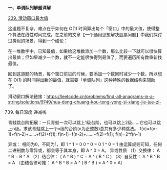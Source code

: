 **一、单调队列解题详解**

[239. 滑动窗口最大值](https://leetcode.cn/problems/sliding-window-maximum/)

这道题不复杂，难点在于如何在 O(1) 时间算出每个「窗口」中的最大值，使得整个算法在线性时间完成。在之前的文章【一个通用思想解决股票问题】中我们探讨过类似的场景，得到一个结论：

在一堆数字中，已知最值，如果给这堆数添加一个数，那么比较一下就可以很快算出最值；但如果减少一个数，就不一定能很快得到最值了，而要遍历所有数重新找最值。

回到这道题的场景，每个窗口前进的时候，要添加一个数同时减少一个数，所以想在 O(1) 的时间得出新的最值，就需要「单调队列」这种特殊的数据结构来辅助了。

滑动窗口解法链接：https://leetcode.cn/problems/find-all-anagrams-in-a-string/solutions/9749/hua-dong-chuang-kou-tong-yong-si-xiang-jie-jue-zi-

739. 每日温度
      递减栈

青蛙跳台阶拓展：一只青蛙一次可以跳上1级台阶，也可以跳上2级……它也可以跳上n级。求该青蛙跳上一个n级的台阶(n为正整数)总共有多少种跳法。
f(n)=f(n-1)+f(n-2)+……+f(2)+f(1);
f(n-1)=f(n-2)+……+f(2)+f(1);
f(n)=2*f(n-1)


异或：
相同为0，不同为1，即
1 ^ 1 = 0
0 ^ 0 = 0
1 ^ 0 = 1
由运算规则可知，任何二进制数与零异或，都会等于其本身，即 A ^ 0 = A。
异或性质
（1）交换律： A ^ B = B ^ A
（2）结合律： ( A ^ B ) ^ C = A ^ ( B ^ C )
（3）自反性： A ^ B ^ B = A （由结合律可推： A ^ B ^ B = A ^ ( B ^ B ) = A ^ 0 = A）
